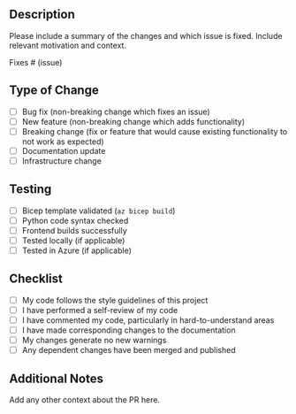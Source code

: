 ## Description

Please include a summary of the changes and which issue is fixed. Include relevant motivation and context.

Fixes # (issue)

## Type of Change

- [ ] Bug fix (non-breaking change which fixes an issue)
- [ ] New feature (non-breaking change which adds functionality)
- [ ] Breaking change (fix or feature that would cause existing functionality to not work as expected)
- [ ] Documentation update
- [ ] Infrastructure change

## Testing

- [ ] Bicep template validated (`az bicep build`)
- [ ] Python code syntax checked
- [ ] Frontend builds successfully
- [ ] Tested locally (if applicable)
- [ ] Tested in Azure (if applicable)

## Checklist

- [ ] My code follows the style guidelines of this project
- [ ] I have performed a self-review of my code
- [ ] I have commented my code, particularly in hard-to-understand areas
- [ ] I have made corresponding changes to the documentation
- [ ] My changes generate no new warnings
- [ ] Any dependent changes have been merged and published

## Additional Notes

Add any other context about the PR here.
